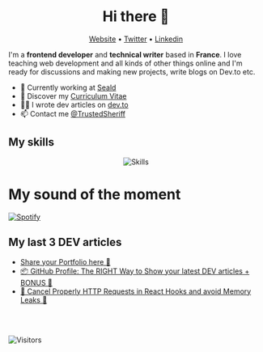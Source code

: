 <h1 align="center">Hi there 👋</h1>

<p align="center">
  <a href="https://www.victor-de-la-fouchardiere.fr/">Website</a> •
  <a href="https://twitter.com/TrustedSheriff">Twitter</a> •
  <a href="https://www.linkedin.com/in/victordelafouchardiere">Linkedin</a>
</p>

I'm a __frontend developer__ and __technical writer__ based in __France__. I love teaching web development and all kinds of other things online and I'm ready for discussions and making new projects, write blogs on Dev.to etc.

* 💼 Currently working at [Seald](https://www.seald.io) <br/>
* 🔖 Discover my [Curriculum Vitae](https://www.victor-de-la-fouchardiere.fr/pdf/CV-Victor-de-la-Fouchardiere.pdf)<br/>
* ✍🏻 I wrote dev articles on [dev.to](https://dev.to/viclafouch) <br/>
* 📫 Contact me [@TrustedSheriff](https://twitter.com/TrustedSheriff)

## My skills

<p align="center">
  <img align="center" alt="Skills" src="https://github.com/viclafouch/viclafouch/blob/master/img/pack.png" />
</p>

# My sound of the moment

[![Spotify](https://github.com/viclafouch/viclafouch/blob/master/img/spotify-480.png)](https://open.spotify.com/track/1HC3nSraaRQ82RJP4TjYTX?si=H27zhrzZQLKeXZoq0rLUNw)

## My last 3 DEV articles

<!-- BLOG-POST-LIST:START -->
- [Share your Portfolio here 📣](https://dev.to/viclafouch/share-your-portfolio-here-3hgg)
- [📦 GitHub Profile: The RIGHT Way to Show your latest DEV articles + BONUS 🎁](https://dev.to/viclafouch/github-profile-the-right-way-to-show-your-latest-dev-articles-bonus-398m)
- [🍦 Cancel Properly HTTP Requests in React Hooks and avoid Memory Leaks 🚨](https://dev.to/viclafouch/cancel-properly-http-requests-in-react-hooks-and-avoid-memory-leaks-pd7)
<!-- BLOG-POST-LIST:END -->

<br/>
<br/>

![Visitors](https://visitor-badge.laobi.icu/badge?page_id=viclafouch.viclafouch)
